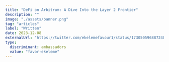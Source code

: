```yaml
---
title: "DeFi on Arbitrum: A Dive Into the Layer 2 Frontier"
description: ""
image: "./assets/banner.png"
tag: "articles"
label: "Written"
date: 2023-12-08
externalUrl: "https://twitter.com/ekelemefavour1/status/1730505968872481245?s=46&t=gq-bryaqmjVWCZeK6bMxBA"
type:
  discriminant: ambassadors
  value: "favor-ekeleme"
---
```

